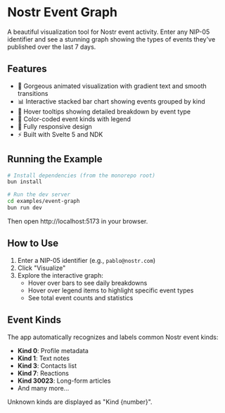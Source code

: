 # Nostr Event Graph

A beautiful visualization tool for Nostr event activity. Enter any NIP-05 identifier and see a stunning graph showing the types of events they've published over the last 7 days.

## Features

- 🎨 Gorgeous animated visualization with gradient text and smooth transitions
- 📊 Interactive stacked bar chart showing events grouped by kind
- 🎯 Hover tooltips showing detailed breakdown by event type
- 🌈 Color-coded event kinds with legend
- 📱 Fully responsive design
- ⚡ Built with Svelte 5 and NDK

## Running the Example

```bash
# Install dependencies (from the monorepo root)
bun install

# Run the dev server
cd examples/event-graph
bun run dev
```

Then open http://localhost:5173 in your browser.

## How to Use

1. Enter a NIP-05 identifier (e.g., `pablo@nostr.com`)
2. Click "Visualize"
3. Explore the interactive graph:
   - Hover over bars to see daily breakdowns
   - Hover over legend items to highlight specific event types
   - See total event counts and statistics

## Event Kinds

The app automatically recognizes and labels common Nostr event kinds:

- **Kind 0**: Profile metadata
- **Kind 1**: Text notes
- **Kind 3**: Contacts list
- **Kind 7**: Reactions
- **Kind 30023**: Long-form articles
- And many more...

Unknown kinds are displayed as "Kind {number}".
